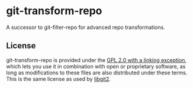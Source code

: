 # git-transform-repo

A successor to git-filter-repo for advanced repo transformations.

## License

git-transform-repo is provided under the [GPL 2.0 with a linking exception](./COPYING),
which lets you use it in combination with open or proprietary software, as long
as modifications to these files are also distributed under these terms. This is
the same license as used by [libgit2](https://github.com/libgit2/libgit2/blob/main/COPYING).
